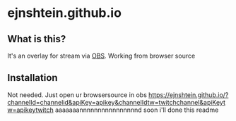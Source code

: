# ejnshtein.github.io
## What is this?  
It's an overlay for stream via [OBS](https://obsproject.com/).
Working from browser source
## Installation
Not needed. Just open ur browsersource in obs https://ejnshtein.github.io/?channelId=channelid&apiKey=apikey&channelIdtw=twitchchannel&apiKeytw=apikeytwitch aaaaaaannnnnnnnnnnnnnnnd soon i'll done this readme
